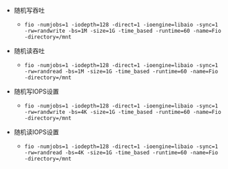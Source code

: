 - 随机写吞吐
	- ```shell
	  fio -numjobs=1 -iodepth=128 -direct=1 -ioengine=libaio -sync=1 -rw=randwrite -bs=1M -size=1G -time_based -runtime=60 -name=Fio -directory=/mnt
	  ```
- 随机读吞吐
	- ```shell
	  fio -numjobs=1 -iodepth=128 -direct=1 -ioengine=libaio -sync=1 -rw=randread -bs=1M -size=1G -time_based -runtime=60 -name=Fio -directory=/mnt
	  ```
- 随机写IOPS设置
	- ```shell
	  fio -numjobs=1 -iodepth=128 -direct=1 -ioengine=libaio -sync=1 -rw=randwrite -bs=4K -size=1G -time_based -runtime=60 -name=Fio -directory=/mnt
	  ```
- 随机读IOPS设置
	- ```shell
	  fio -numjobs=1 -iodepth=128 -direct=1 -ioengine=libaio -sync=1 -rw=randread -bs=4K -size=1G -time_based -runtime=60 -name=Fio -directory=/mnt
	  ```